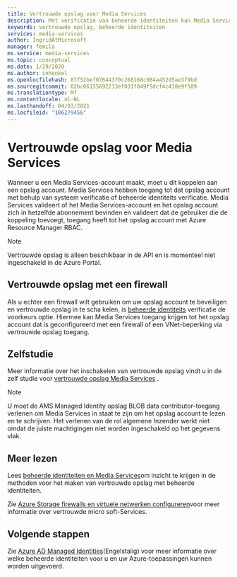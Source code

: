 ```yaml
---
title: Vertrouwde opslag voor Media Services
description: Met verificatie van beheerde identiteiten kan Media Services toegang krijgen tot het opslag account dat is geconfigureerd met een firewall of een VNet-beperking via vertrouwde opslag toegang.
keywords: vertrouwde opslag, beheerde identiteiten
services: media-services
author: IngridAtMicrosoft
manager: femila
ms.service: media-services
ms.topic: conceptual
ms.date: 1/29/2020
ms.author: inhenkel
ms.openlocfilehash: 87f52bef07644370c268168c984a452d5ae3f9bd
ms.sourcegitcommit: 02bc06155692213ef031f049f5dcf4c418e9f509
ms.translationtype: MT
ms.contentlocale: nl-NL
ms.lasthandoff: 04/03/2021
ms.locfileid: "106279456"
---
```

# <a name="trusted-storage-for-media-services"></a>Vertrouwde opslag voor Media Services

Wanneer u een Media Services-account maakt, moet u dit koppelen aan een opslag account. Media Services hebben toegang tot dat opslag account met behulp van systeem verificatie of beheerde identiteits verificatie. Media Services valideert of het Media Services-account en het opslag account zich in hetzelfde abonnement bevinden en valideert dat de gebruiker die de koppeling toevoegt, toegang heeft tot het opslag account met Azure Resource Manager RBAC.

>[!NOTE]
>Vertrouwde opslag is alleen beschikbaar in de API en is momenteel niet ingeschakeld in de Azure Portal.

## <a name="trusted-storage-with-a-firewall"></a>Vertrouwde opslag met een firewall

Als u echter een firewall wilt gebruiken om uw opslag account te beveiligen en vertrouwde opslag in te scha kelen, is [beheerde identiteits](concept-managed-identities.md) verificatie de voorkeurs optie. Hiermee kan Media Services toegang krijgen tot het opslag account dat is geconfigureerd met een firewall of een VNet-beperking via vertrouwde opslag toegang.

## <a name="tutorial"></a>Zelfstudie

Meer informatie over het inschakelen van vertrouwde opslag vindt u in de zelf studie voor [vertrouwde opslag Media Services](security-trusted-storage-rest-tutorial.md) .

> [!NOTE]
> U moet de AMS Managed Identity opslag BLOB data contributor-toegang verlenen om Media Services in staat te zijn om het opslag account te lezen en te schrijven.  Het verlenen van de rol algemene Inzender werkt niet omdat de juiste machtigingen niet worden ingeschakeld op het gegevens vlak.

## <a name="further-reading"></a>Meer lezen

Lees [beheerde identiteiten en Media Services](concept-managed-identities.md)om inzicht te krijgen in de methoden voor het maken van vertrouwde opslag met beheerde identiteiten.

Zie [Azure Storage firewalls en virtuele netwerken configureren](../../storage/common/storage-network-security.md#trusted-microsoft-services)voor meer informatie over vertrouwde micro soft-Services.

## <a name="next-steps"></a>Volgende stappen

Zie [Azure AD Managed Identities](../../active-directory/managed-identities-azure-resources/overview.md)(Engelstalig) voor meer informatie over welke beheerde identiteiten voor u en uw Azure-toepassingen kunnen worden uitgevoerd.
